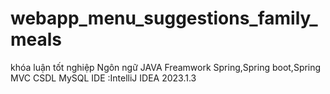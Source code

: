 # webapp_menu_suggestions_family_meals
khóa luận tốt nghiệp
Ngôn ngữ  JAVA
Freamwork Spring,Spring boot,Spring MVC
CSDL MySQL
IDE :IntelliJ IDEA 2023.1.3
